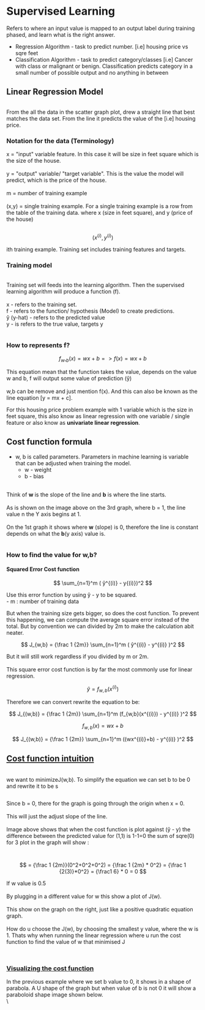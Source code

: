# Supervised Learning

Refers to where an input value is mapped to an output label during training phased, and learn what is the right answer.&#x20;

* Regression Algorithm - task to predict number. \[i.e] housing price vs sqre feet
* Classification Algorithm - task to predict category/classes \[i.e] Cancer with class or malignant or benign. Classification predicts category in a small number of possible output and no anything in between

## Linear Regression Model

<figure><img src="../../.gitbook/assets/image (11) (1).png" alt=""><figcaption></figcaption></figure>

From the all the data in the scatter graph plot, drew a straight line that best matches the data set. From the line it predicts the value of the \[i.e] housing price.

### Notation for the data (Terminology)

x = "input" variable feature. In this case it will be size in feet square which is the size of the house. \
\
y = "output" variable/ "target variable". This is the value the model will predict, which is the price of the house.\
\
m = number of training example\
\
(x,y) = single training example. For a single training example is a row from the table of the training data. where x (size in feet square), and y (price of the house)

<figure><img src="../../.gitbook/assets/image (15) (1).png" alt=""><figcaption></figcaption></figure>

$$
(x^{(i)}, y^{(i)})
$$

ith training example. Training set includes training features and targets.&#x20;

### Training model

\
Training set will feeds into the learning algorithm. Then the supervised learning algorithm will produce a function (f).\
\
x - refers to the training set.\
f -  refers to the function/ hypothesis (Model) to create predictions.\
ŷ (y-hat) - refers to the predicted value\
y - is refers to the true value, targets y

<figure><img src="../../.gitbook/assets/image (7) (1).png" alt=""><figcaption></figcaption></figure>

### How to represents f?

$$
f_w,_b(x) = wx+b => f(x) = wx +b
$$

This equation mean that the function takes the value, depends on the value w and b, f will output some value of prediction (ŷ)\
\
w,b can be remove and just mention f(x). And this can also be known as the line equation \[y = mx + c]. &#x20;

For this housing price problem example with 1 variable which is the size in feet square, this also know as linear regression with one variable / single feature or also know as **univariate linear regression**.

## Cost function formula

* w, b is called parameters. Parameters in machine learning is variable that can be adjusted when training the model.&#x20;
  * w - weight
  * b - bias

\
Think of **w** is the slope of the line and **b** is where the line starts.\
\
As is shown on the image above on the 3rd graph, where b = 1, the line value n the Y axis begins at 1.\
\
On the 1st graph it shows where **w** (slope) is 0, therefore the line is constant depends on what the **b**(y axis) value is.

<figure><img src="../../.gitbook/assets/image (2) (1).png" alt=""><figcaption></figcaption></figure>

### How to find the value for w,b?

#### Squared Error Cost function

$$
\sum_{n=1}^m ( ŷ^{(i)}  - y{(i)})^2
$$

Use this error function by using ŷ - y to be squared.\
&#x20;\- m : number of training data

But when the training size gets bigger, so does the cost function. To prevent this happening, we can compute the average square error instead of the total. But by convention we can divided by 2m to make the calculation abit neater.&#x20;

$$
J_{w,b} = {\frac 1 {2m}} \sum_{n=1}^m ( ŷ^{(i)} - y^{(i)} )^2
$$

But it will still work regardless if you divided by m or 2m.\
\
This square error cost function is by far the most commonly use for linear regression.&#x20;

$$
ŷ = f_{w,b}(x^{(i)})
$$

Therefore we can convert rewrite the equation to be:

$$
J_{(w,b)} = {\frac 1 {2m}} \sum_{n=1}^m (f_{w,b}(x^{(i)}) - y^{(i)} )^2
$$

$$
f_{w,b}(x) = wx + b
$$

$$
J_{(w,b)} = {\frac 1 {2m}} \sum_{n=1}^m ((wx^{(i)}+b) - y^{(i)} )^2
$$

## [Cost function intuition](https://www.coursera.org/learn/machine-learning/lecture/FthLz/cost-function-intuition)

\
we want to minimizeJ(w,b). To simplify the equation we can set b to be 0 and rewrite it to be s

<figure><img src="../../.gitbook/assets/image (13).png" alt=""><figcaption></figcaption></figure>

Since b = 0, there for the graph is going through the origin when x = 0. \
\
This will just the adjust slope of the line.\
\
Image above shows that when the cost function is plot against (ŷ - y) the difference between the predicted value for (1,1) is 1-1=0 the sum of sqre(0) for 3 plot in the graph will show :

<figure><img src="../../.gitbook/assets/image (3) (1) (1).png" alt=""><figcaption></figcaption></figure>

<figure><img src="../../.gitbook/assets/image (9) (1).png" alt=""><figcaption></figcaption></figure>

$$
= {\frac 1 {2m}}(0^2+0^2+0^2) = {\frac 1 {2m} * 0^2} = {\frac 1 {2(3)}*0^2} = {\frac1 6} * 0 = 0
$$

If w value is 0.5 \
\
By plugging in a different value for w this show a plot of J(w).\
\
This show on the graph on the right, just like a positive quadratic equation graph. \
\
How do u choose the J(w), by choosing the smallest y value, where the w is 1. Thats why when running the linear regression where u run the cost function to find the value of w that minimised J&#x20;

<figure><img src="../../.gitbook/assets/image (10) (1).png" alt=""><figcaption></figcaption></figure>

<figure><img src="../../.gitbook/assets/image (1) (1) (1).png" alt=""><figcaption></figcaption></figure>

### [Visualizing the cost function](https://www.coursera.org/learn/machine-learning/lecture/QI1h6/visualizing-the-cost-function)

In the previous example where we set b value to 0, it shows in a shape of parabola. A U shape of the graph but when value of b is not 0 it will show a paraboloid shape image shown below.\
\


<figure><img src="../../.gitbook/assets/image (8) (1) (1).png" alt=""><figcaption></figcaption></figure>

